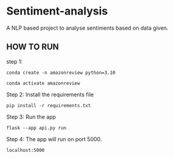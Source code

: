 # Sentiment-analysis
A NLP based project to analyse sentiments based on data given.
## HOW TO RUN

step 1:
```
conda create -n amazonreview python=3.10
```
```
conda activate amazonreview
```

Step 2: Install the requirements file
```
pip install -r requirements.txt
```

Step 3: Run the app
```
flask --app api.py run
```

Step 4: The app will run on port 5000. 
```
localhost:5000
```
